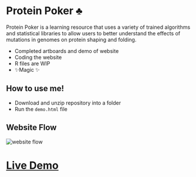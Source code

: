 # Protein Poker ♣️

Protein Poker is a learning resource that uses a variety of trained algorithms and statistical libraries to allow users to better understand the effects of mutations in genomes on protein shaping and folding.

- Completed artboards and demo of website
- Coding the website
-  R files are WIP
- ✨Magic ✨


## How to use me!
- Download and unzip repository into a folder
- Run the `demo.html` file


## Website Flow
![website flow](https://i.ibb.co/vsWVBSb/Screenshot-2023-11-03-at-12-38-31-AM.png)
# [Live Demo](https://xd.adobe.com/view/2bc83eff-2b3c-40e6-a784-591a1b523aa9-7e9b/?fullscreen)



